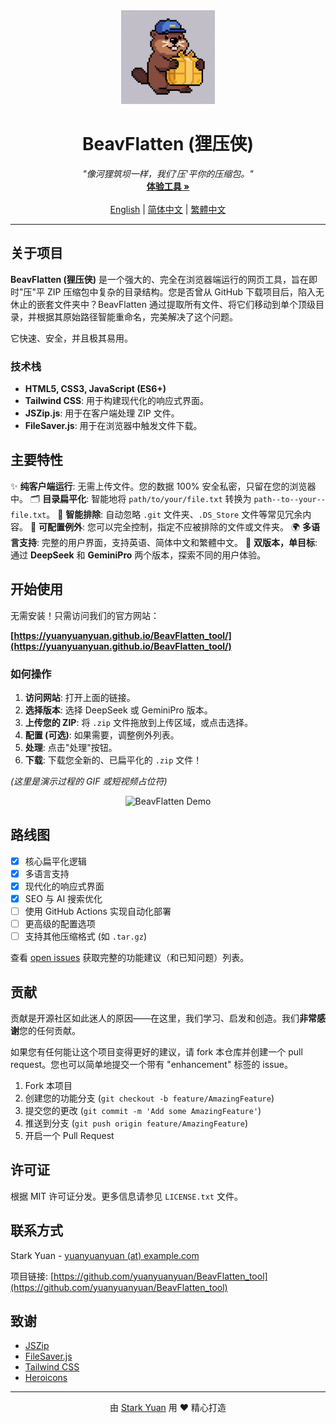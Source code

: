 <div align="center">
  <img src="assets/logo.png" alt="BeavFlatten Logo" width="150"/>
  <h1 align="center">BeavFlatten (狸压侠)</h1>
  <p align="center">
    <i>"像河狸筑坝一样，我们'压'平你的压缩包。"</i>
    <br />
    <a href="https://yuanyuanyuan.github.io/BeavFlatten_tool/"><strong>体验工具 »</strong></a>
    <br />
    <br />
    <a href="README.md">English</a> | <a href="README.zh-CN.md">简体中文</a> | <a href="README.zh-TW.md">繁體中文</a>
  </p>
</div>

---

## 关于项目

**BeavFlatten (狸压侠)** 是一个强大的、完全在浏览器端运行的网页工具，旨在即时"压"平 ZIP 压缩包中复杂的目录结构。您是否曾从 GitHub 下载项目后，陷入无休止的嵌套文件夹中？BeavFlatten 通过提取所有文件、将它们移动到单个顶级目录，并根据其原始路径智能重命名，完美解决了这个问题。

它快速、安全，并且极其易用。

### 技术栈

*   **HTML5, CSS3, JavaScript (ES6+)**
*   **Tailwind CSS**: 用于构建现代化的响应式界面。
*   **JSZip.js**: 用于在客户端处理 ZIP 文件。
*   **FileSaver.js**: 用于在浏览器中触发文件下载。

## 主要特性

✨ **纯客户端运行**: 无需上传文件。您的数据 100% 安全私密，只留在您的浏览器中。
🗂️ **目录扁平化**: 智能地将 `path/to/your/file.txt` 转换为 `path--to--your--file.txt`。
🧠 **智能排除**: 自动忽略 `.git` 文件夹、`.DS_Store` 文件等常见冗余内容。
🔧 **可配置例外**: 您可以完全控制，指定不应被排除的文件或文件夹。
🌍 **多语言支持**: 完整的用户界面，支持英语、简体中文和繁體中文。
🚀 **双版本，单目标**: 通过 **DeepSeek** 和 **GeminiPro** 两个版本，探索不同的用户体验。

## 开始使用

无需安装！只需访问我们的官方网站：

**[https://yuanyuanyuan.github.io/BeavFlatten_tool/](https://yuanyuanyuan.github.io/BeavFlatten_tool/)**

### 如何操作

1.  **访问网站**: 打开上面的链接。
2.  **选择版本**: 选择 DeepSeek 或 GeminiPro 版本。
3.  **上传您的 ZIP**: 将 `.zip` 文件拖放到上传区域，或点击选择。
4.  **配置 (可选)**: 如果需要，调整例外列表。
5.  **处理**: 点击"处理"按钮。
6.  **下载**: 下载您全新的、已扁平化的 `.zip` 文件！

*(这里是演示过程的 GIF 或短视频占位符)*
<div align="center">
  <img src="https://your-url-here.com/assets/demo.gif" alt="BeavFlatten Demo" width="700"/>
</div>

## 路线图

- [x] 核心扁平化逻辑
- [x] 多语言支持
- [x] 现代化的响应式界面
- [x] SEO 与 AI 搜索优化
- [ ] 使用 GitHub Actions 实现自动化部署
- [ ] 更高级的配置选项
- [ ] 支持其他压缩格式 (如 `.tar.gz`)

查看 [open issues](https://github.com/yuanyuanyuan/BeavFlatten_tool/issues) 获取完整的功能建议（和已知问题）列表。

## 贡献

贡献是开源社区如此迷人的原因——在这里，我们学习、启发和创造。我们**非常感谢**您的任何贡献。

如果您有任何能让这个项目变得更好的建议，请 fork 本仓库并创建一个 pull request。您也可以简单地提交一个带有 "enhancement" 标签的 issue。

1.  Fork 本项目
2.  创建您的功能分支 (`git checkout -b feature/AmazingFeature`)
3.  提交您的更改 (`git commit -m 'Add some AmazingFeature'`)
4.  推送到分支 (`git push origin feature/AmazingFeature`)
5.  开启一个 Pull Request

## 许可证

根据 MIT 许可证分发。更多信息请参见 `LICENSE.txt` 文件。

## 联系方式

Stark Yuan - [yuanyuanyuan (at) example.com](mailto:yuanyuanyuan@example.com)

项目链接: [https://github.com/yuanyuanyuan/BeavFlatten_tool](https://github.com/yuanyuanyuan/BeavFlatten_tool)

## 致谢

*   [JSZip](https://stuk.github.io/jszip/)
*   [FileSaver.js](https://github.com/eligrey/FileSaver.js/)
*   [Tailwind CSS](https://tailwindcss.com/)
*   [Heroicons](https://heroicons.com/)

---
<div align="center">
  <p>由 <a href="https://github.com/yuanyuanyuan">Stark Yuan</a> 用 ❤️ 精心打造</p>
</div> 